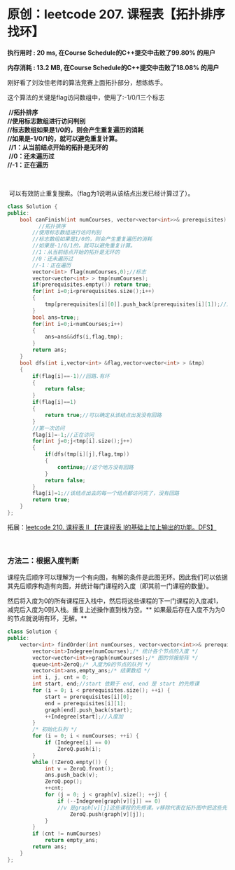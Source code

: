 # 原创：leetcode 207. 课程表【拓扑排序找环】

**执行用时 : 20 ms, 在Course Schedule的C++提交中击败了99.80% 的用户**

**内存消耗 : 13.2 MB, 在Course Schedule的C++提交中击败了18.08% 的用户**

刚好看了刘汝佳老师的算法竞赛上面拓扑部分，想练练手。

这个算法的关键是flag访问数组中，使用了:-1/0/1三个标志

> 
<p><strong> //拓扑排序<br/>
//使用标志数组进行访问判别<br/>
//标志数组如果是1/0的，则会产生重复遍历的消耗<br/>
//如果是-1/0/1的，就可以避免重复计算。<br/>
 //1：从当前结点开始的拓扑是无环的<br/>
 //0：还未遍历过<br/>
//-1：正在遍历</strong></p>
 


 可以有效防止重复搜索。（flag为1说明从该结点出发已经计算过了）。
```c++
class Solution {
public:
    bool canFinish(int numCourses, vector<vector<int>>& prerequisites) {
          //拓扑排序
        //使用标志数组进行访问判别
        //标志数组如果是1/0的，则会产生重复遍历的消耗
        //如果是-1/0/1的，就可以避免重复计算。
        //1：从当前结点开始的拓扑是无环的
        //0：还未遍历过
        //-1：正在遍历
        vector<int> flag(numCourses,0);//标志
        vector<vector<int> > tmp(numCourses);
        if(prerequisites.empty()) return true; 
        for(int i=0;i<prerequisites.size();i++)
        {
            tmp[prerequisites[i][0]].push_back(prerequisites[i][1]);//对于该课程来说需要修的课
        }
        bool ans=true;;
        for(int i=0;i<numCourses;i++)
        {
            ans=ans&&dfs(i,flag,tmp);
        }
        return ans;
    }
    bool dfs(int i,vector<int> &flag,vector<vector<int> > &tmp)
    {
        if(flag[i]==-1)//回路.有环
        {
            return false;
        }
        if(flag[i]==1)
        {
            return true;//可以确定从该结点出发没有回路   
        }
        //第一次访问
        flag[i]=-1;//正在访问
        for(int j=0;j<tmp[i].size();j++)
        {
            if(dfs(tmp[i][j],flag,tmp))
            {
                continue;//这个地方没有回路
            }
            return false;
        }
        flag[i]=1;//该结点出去的每一个结点都访问完了，没有回路
        return true;
    }
};
```
拓展：[leetcode 210. 课程表 II 【在课程表 I的基础上加上输出的功能。DFS】](https://chenzhuo.blog.csdn.net/article/details/91128287)

 

### 方法二：根据入度判断

课程先后顺序可以理解为一个有向图，有解的条件是此图无环。因此我们可以依据其先后顺序构造有向图，并统计每门课程的入度（即其前一门课程的数量）。

然后将入度为0的所有课程压入栈中，然后将这些课程的下一门课程的入度减1，减完后入度为0则入栈。重复上述操作直到栈为空。** 如果最后存在入度不为为0的节点就说明有环，无解。**
```c++
class Solution {
public:
	vector<int> findOrder(int numCourses, vector<vector<int>>& prerequisites) {
		vector<int>Indegree(numCourses);/* 统计各个节点的入度 */
		vector<vector<int>>graph(numCourses);/* 图的邻接矩阵 */
		queue<int>ZeroQ;/* 入度为0的节点的队列 */
		vector<int>ans,empty_ans;/* 结果数组 */
		int i, j, cnt = 0;
		int start, end;//start 依赖于 end, end 是 start 的先修课
		for (i = 0; i < prerequisites.size(); ++i) {
			start = prerequisites[i][0];
			end = prerequisites[i][1];
			graph[end].push_back(start);
			++Indegree[start];//入度加
		}
		/* 初始化队列 */
		for (i = 0; i < numCourses; ++i) {
			if (Indegree[i] == 0)
				ZeroQ.push(i);
		}
		while (!ZeroQ.empty()) {
			int v = ZeroQ.front();
			ans.push_back(v);
			ZeroQ.pop();
			++cnt;
			for (j = 0; j < graph[v].size(); ++j) {
				if (--Indegree[graph[v][j]] == 0)
                //v 是graph[v][j]这些课程的先修课。v移除代表在拓扑图中把这些先修课移除
					ZeroQ.push(graph[v][j]);
			}
		}
		if (cnt != numCourses)
			return empty_ans;
		return ans;
	}
};
```
 
